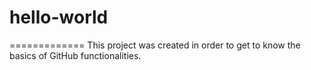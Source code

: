 # hello-world
=============
This project was created in order to get to know the basics of GitHub functionalities.
